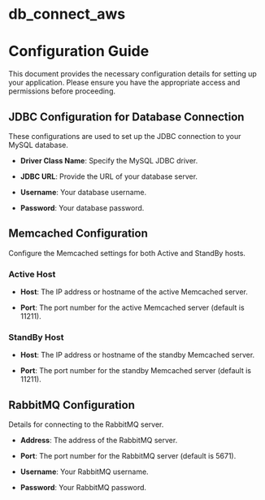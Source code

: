 # db_connect_aws


# Configuration Guide

This document provides the necessary configuration details for setting up your application. Please ensure you have the appropriate access and permissions before proceeding.

## JDBC Configuration for Database Connection

These configurations are used to set up the JDBC connection to your MySQL database.

- **Driver Class Name**: Specify the MySQL JDBC driver.


- **JDBC URL**: Provide the URL of your database server.

- **Username**: Your database username.

- **Password**: Your database password.



## Memcached Configuration

Configure the Memcached settings for both Active and StandBy hosts.

### Active Host

- **Host**: The IP address or hostname of the active Memcached server.

- **Port**: The port number for the active Memcached server (default is 11211).


  
### StandBy Host

- **Host**: The IP address or hostname of the standby Memcached server.

- **Port**: The port number for the standby Memcached server (default is 11211).




## RabbitMQ Configuration


Details for connecting to the RabbitMQ server.

- **Address**: The address of the RabbitMQ server.

- **Port**: The port number for the RabbitMQ server (default is 5671).

- **Username**: Your RabbitMQ username.

- **Password**: Your RabbitMQ password.
